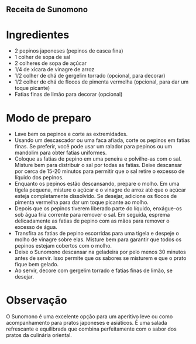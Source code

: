 ## Receita de Sunomono

# Ingredientes

- 2 pepinos japoneses (pepinos de casca fina)
- 1 colher de sopa de sal
- 2 colheres de sopa de açúcar
- 1/4 de xícara de vinagre de arroz
- 1/2 colher de chá de gergelim torrado (opcional, para decorar)
- 1/2 colher de chá de flocos de pimenta vermelha (opcional, para dar um toque picante)
- Fatias finas de limão para decorar (opcional)

# Modo de preparo

- Lave bem os pepinos e corte as extremidades.
- Usando um descascador ou uma faca afiada, corte os pepinos em fatias finas. Se preferir, você pode usar um ralador para pepinos ou um mandolim para obter fatias uniformes.
- Coloque as fatias de pepino em uma peneira e polvilhe-as com o sal. Misture bem para distribuir o sal por todas as fatias. Deixe descansar por cerca de 15-20 minutos para permitir que o sal retire o excesso de líquido dos pepinos.
- Enquanto os pepinos estão descansando, prepare o molho. Em uma tigela pequena, misture o açúcar e o vinagre de arroz até que o açúcar esteja completamente dissolvido. Se desejar, adicione os flocos de pimenta vermelha para dar um toque picante ao molho.
- Depois que os pepinos tiverem liberado parte do líquido, enxágue-os sob água fria corrente para remover o sal. Em seguida, esprema delicadamente as fatias de pepino com as mãos para remover o excesso de água.
- Transfira as fatias de pepino escorridas para uma tigela e despeje o molho de vinagre sobre elas. Misture bem para garantir que todos os pepinos estejam cobertos com o molho.
- Deixe o Sunomono descansar na geladeira por pelo menos 30 minutos antes de servir. Isso permite que os sabores se misturem e que o prato fique bem gelado.
- Ao servir, decore com gergelim torrado e fatias finas de limão, se desejar.

# Observação

O Sunomono é uma excelente opção para um aperitivo leve ou como acompanhamento para pratos japoneses e asiáticos. É uma salada refrescante e equilibrada que combina perfeitamente com o sabor dos pratos da culinária oriental.
